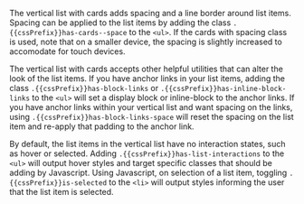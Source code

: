 The vertical list with cards adds spacing and a line border around list items. Spacing can be applied to the list items by adding the class `.{{cssPrefix}}has-cards--space` to the `<ul>`. If the cards with spacing class is used, note that on a smaller device, the spacing is slightly increased to accomodate for touch devices.

The vertical list with cards accepts other helpful utilities that can alter the look of the list items. If you have anchor links in your list items, adding the class `.{{cssPrefix}}has-block-links` or `.{{cssPrefix}}has-inline-block-links` to the `<ul>` will set a display block or inline-block to the anchor links. If you have anchor links within your vertical list and want spacing on the links, using `.{{cssPrefix}}has-block-links-space` will reset the spacing on the list item and re-apply that padding to the anchor link.

By default, the list items in the vertical list have no interaction states, such as hover or selected. Adding `.{{cssPrefix}}has-list-interactions` to the `<ul>` will output hover styles and target specific classes that should be adding by Javascript. Using Javascript, on selection of a list item, toggling `.{{cssPrefix}}is-selected` to the `<li>` will output styles informing the user that the list item is selected.
